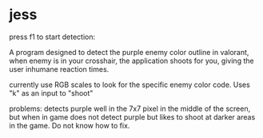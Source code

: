 # jess

press f1 to start detection:

A program designed to detect the purple enemy color outline in valorant, when enemy is in your crosshair, the application shoots for you, giving the user inhumane reaction times. 

currently use RGB scales to look for the specific enemy color code. 
Uses "k" as an input to "shoot"


problems:
detects purple well in the 7x7 pixel in the middle of the screen, but when in game does not detect purple but likes to shoot at darker areas in the game. 
Do not know how to fix. 

